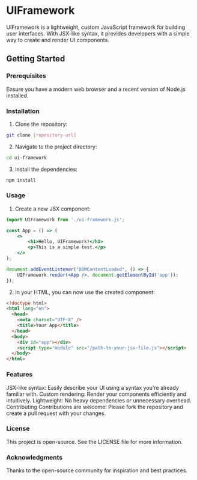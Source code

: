 # UIFramework

UIFramework is a lightweight, custom JavaScript framework for building user interfaces. With JSX-like syntax, it provides developers with a simple way to create and render UI components.

## Getting Started

### Prerequisites

Ensure you have a modern web browser and a recent version of Node.js installed.

### Installation

1. Clone the repository:
```bash
git clone [repository-url]
```
2. Navigate to the project directory:
```bash
cd ui-framework
```
3. Install the dependencies:
```bash
npm install
```

### Usage

1. Create a new JSX component:
```jsx
import UIFramework from './ui-framework.js';

const App = () => (
    <>
        <h1>Hello, UIFramework!</h1>
        <p>This is a simple test.</p>
    </>
);

document.addEventListener("DOMContentLoaded", () => {
    UIFramework.render(<App />, document.getElementById('app'));
});
```
2. In your HTML, you can now use the created component:
```html
<!doctype html>
<html lang="en">
  <head>
    <meta charset="UTF-8" />
    <title>Your App</title>
  </head>
  <body>
    <div id="app"></div>
    <script type="module" src="/path-to-your-jsx-file.js"></script>
  </body>
</html>
```

### Features

JSX-like syntax: Easily describe your UI using a syntax you're already familiar with.
Custom rendering: Render your components efficiently and intuitively.
Lightweight: No heavy dependencies or unnecessary overhead.
Contributing
Contributions are welcome! Please fork the repository and create a pull request with your changes.

### License
This project is open-source. See the LICENSE file for more information.

### Acknowledgments
Thanks to the open-source community for inspiration and best practices.